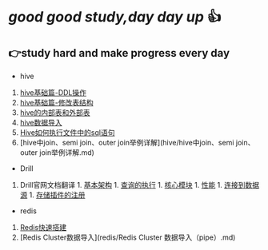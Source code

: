 # *good good study,day day up* :+1:  
## :point_right:study hard and make progress every day

 - hive
1. [hive基础篇-DDL操作](hive/hive基础篇-DDL操作.md)
1. [hive基础篇-修改表结构](hive/hive基础篇-修改表结构.md)
1. [hive的内部表和外部表](hive/hive的内部表和外部表.md)
1. [hive数据导入](hive/hive数据导入.md)
1. [Hive如何执行文件中的sql语句](hive/Hive如何执行文件中的sql语句.md)
1. [hive中join、semi join、outer join举例详解](hive/hive中join、semi join、outer join举例详解.md)

 - Drill
  1. Drill官网文档翻译
    1. [基本架构](drill/docs/Drill基本架构.md)
    1. [查询的执行](drill/docs/Drill查询的执行.md)
    1. [核心模块](drill/docs/Drill的核心模块.md)
    1. [性能](drill/docs/Drill的性能.md)
    1. [连接到数据源](drill/docs/连接到数据源.md)
    1. [存储插件的注册](drill/docs/存储插件的注册.md)
 - redis
1. [Redis快速搭建](redis/Redis快速搭建.md)
1. [Redis Cluster数据导入](redis/Redis Cluster 数据导入（pipe）.md)
